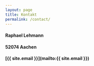 ```yaml
---
layout: page
title: Kontakt
permalink: /contact/
---
```

#### Raphael Lehmann

#### 52074 Aachen

#### [{{ site.email }}](mailto:{{ site.email }})

